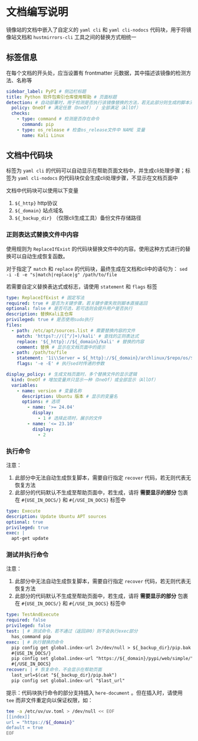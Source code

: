 # 文档编写说明

镜像站的文档中嵌入了自定义的 `yaml cli` 和 `yaml cli-nodocs` 代码块，用于将镜像站文档和 `hustmirrors-cli` 工具之间的替换方式相统一

## 标签信息

在每个文档的开头处，应当设置有 frontmatter 元数据，其中描述该镜像的检测方法、名称等

```yaml
sidebar_label: PyPI # 侧边栏标题
title: Python 软件包索引仓库使用帮助 # 页面标题
detection: # 自动部署时，用于检测是否执行该镜像替换的方法，若无此部分则生成的脚本无法自动部署
  policy: OneOf # 满足任意（OneOf） / 全部满足（AllOf）
  checks:
    - type: command # 检测是否存在命令
      command: pip
    - type: os_release # 检查os_release文件中 NAME 变量
      name: Kali Linux
```

## 文档中代码块

标签为 `yaml cli` 的代码可以自动显示在帮助页面文档中，并生成cli处理步骤；标签为 `yaml cli-nodocs` 的代码块仅会生成cli处理步骤，不显示在文档页面中

文档中代码块可以使用以下变量

1. `${_http}` http协议
2. `${_domain}` 站点域名
3. `${_backup_dir}` （仅限cli生成工具）备份文件存储路径

### 正则表达式替换文件中内容

使用规则为 `ReplaceIfExist` 的代码块替换文件中的内容。使用这种方式进行的替换可以自动生成恢复函数。

对于指定了 `match` 和 `replace` 的代码块，最终生成在文档和cli中的语句为： `sed -i -E -e "s|match|replace|g" /path/to/file`

若需要自定义替换表达式或标志，请使用 `statement` 和 `flags` 标签

```yaml
type: ReplaceIfExist # 固定写法
required: true # 是否为关键步骤，若关键步骤失败则脚本直接返回
optional: false # 是否可选，若可选则会提升用户是否执行
description: 替换Kali主仓库
privileged: true # 是否使用sudo执行
files:
  - path: /etc/apt/sources.list # 需要替换内容的文件
    match: 'https?://([^/]+)/kali' # 查找的正则表达式
    replace: '${_http}://${_domain}/kali' # 替换的内容
    comment: 替换 # 显示在文档页面中的提示
  - path: /path/to/file
  	statement: '1i\\Server = ${_http}://${_domain}/archlinux/$repo/os/$arch' # sed命令使用的
    flags: '-e -E' # 执行sed时传递的参数

display_policy: # 生成文档页面时，多个替换文件的显示逻辑
  kind: OneOf # 增加变量并只显示一种（OneOf）或全部显示（AllOf）
  variables:
    - name: version # 变量名称
      description: Ubuntu 版本 # 显示的变量名
      options: # 选项
        - name: '>= 24.04'
          display: 
            - 1 # 选择此项时，展示的文件
        - name: '<= 23.10'
          display:
            - 2
```

### 执行命令

注意：
1. 此部分中无法自动生成恢复脚本，需要自行指定 `recover` 代码，若无则代表无恢复方法
2. 此部分的代码默认不生成至帮助页面中，若生成，请将 **需要显示的部分** 包裹在 `#{USE_IN_DOCS/}` 和 `#{/USE_IN_DOCS}` 标签中

```yaml
type: Execute
description: Update Ubuntu APT sources
optional: true
privileged: true
exec: |
  apt-get update
```

### 测试并执行命令

注意：
1. 此部分中无法自动生成恢复脚本，需要自行指定 `recover` 代码，若无则代表无恢复方法
2. 此部分的代码默认不生成至帮助页面中，若生成，请将 **需要显示的部分** 包裹在 `#{USE_IN_DOCS/}` 和 `#{/USE_IN_DOCS}` 标签中

```yaml
type: TestAndExecute
required: false
privileged: false
test: | # 测试命令，若不通过（返回非0）则不会执行exec部分
  has_command pip 
exec: | # 执行替换的命令
  pip config get global.index-url 2>/dev/null > ${_backup_dir}/pip.bak
  #{USE_IN_DOCS/}
  pip config set global.index-url "https://${_domain}/pypi/web/simple/"
  #{/USE_IN_DOCS}
recover: | # 恢复命令，不会显示在帮助页面
  last_url=$(cat "${_backup_dir}/pip.bak")
  pip config set global.index-url "$last_url"
```

提示：代码块执行命令的部分支持插入 `here-document` 。但在插入时，请使用 `tee` 而非文件重定向以保证权限，如：

```sh
tee -a /etc/uv/uv.toml > /dev/null << EOF 
[[index]]
url = "https://${_domain}"
default = true
EOF
```